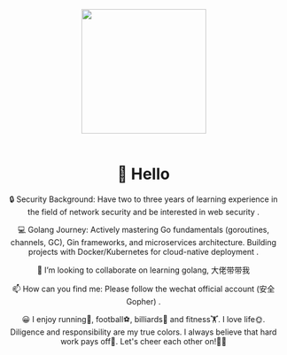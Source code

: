 <div align="center">

  <!-- knock code pictures 敲代码的图片 -->
  <picture>
    <source media="(prefers-color-scheme: dark)" srcset="https://cdn.jsdelivr.net/gh/sun0225SUN/sun0225SUN/assets/images/coding.gif" />
    <source media="(prefers-color-scheme: light)" srcset="https://cdn.jsdelivr.net/gh/sun0225SUN/sun0225SUN/assets/images/developer.svg" height="225px" />
    <img src="https://cdn.jsdelivr.net/gh/sun0225SUN/sun0225SUN/assets/images/coding.gif" />
  </picture>

  <!-- for beauty 留个空行好看点 -->
  <div>&nbsp;</div>

#  🙋 Hello

🔒 Security Background: Have two to three years of learning experience in the field of network security and be interested in web security .

💻 Golang Journey: Actively mastering Go fundamentals (goroutines, channels, GC), Gin frameworks, and microservices architecture. Building projects with Docker/Kubernetes for cloud-native deployment .

👯 I’m looking to collaborate on learning golang, 大佬带带我

📫 How can you find me: Please follow the wechat official account (安全Gopher) .

😀 I enjoy running🏃, football⚽️, billiards🎱 and fitness🏋️. I love life🌞. Diligence and responsibility are my true colors. I always believe that hard work pays off💪. Let's cheer each other on!👨‍🎓
